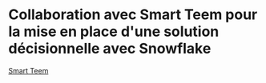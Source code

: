 # Collaboration avec Smart Teem pour la mise en place d'une solution décisionnelle avec Snowflake
[Smart Teem](https://www.smartteem.com/)
